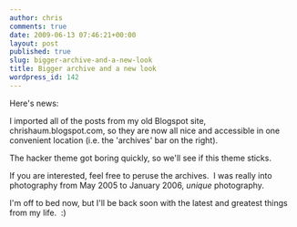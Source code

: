 ```yaml
---
author: chris
comments: true
date: 2009-06-13 07:46:21+00:00
layout: post
published: true
slug: bigger-archive-and-a-new-look
title: Bigger archive and a new look
wordpress_id: 142
---
```


Here's news:

I imported all of the posts from my old Blogspot site, chrishaum.blogspot.com, so they are now all nice and accessible in one convenient location (i.e. the 'archives' bar on the right).

The hacker theme got boring quickly, so we'll see if this theme sticks.

If you are interested, feel free to peruse the archives.  I was really into photography from May 2005 to January 2006, _unique_ photography.

I'm off to bed now, but I'll be back soon with the latest and greatest things from my life.  :)
